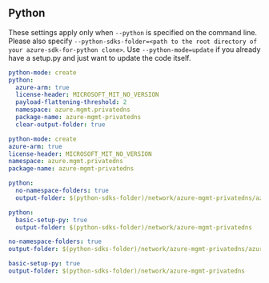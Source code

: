 ## Python

These settings apply only when `--python` is specified on the command line.
Please also specify `--python-sdks-folder=<path to the root directory of your azure-sdk-for-python clone>`.
Use `--python-mode=update` if you already have a setup.py and just want to update the code itself.

``` yaml $(python) && !$(track2)
python-mode: create
python:
  azure-arm: true
  license-header: MICROSOFT_MIT_NO_VERSION
  payload-flattening-threshold: 2
  namespace: azure.mgmt.privatedns
  package-name: azure-mgmt-privatedns
  clear-output-folder: true
```
``` yaml $(python) && $(track2)
python-mode: create
azure-arm: true
license-header: MICROSOFT_MIT_NO_VERSION
namespace: azure.mgmt.privatedns
package-name: azure-mgmt-privatedns
```
``` yaml $(python) && $(python-mode) == 'update' && !$(track2)
python:
  no-namespace-folders: true
  output-folder: $(python-sdks-folder)/network/azure-mgmt-privatedns/azure/mgmt/privatedns
```
``` yaml $(python) && $(python-mode) == 'create' && !$(track2)
python:
  basic-setup-py: true
  output-folder: $(python-sdks-folder)/network/azure-mgmt-privatedns
```
``` yaml $(python) && $(python-mode) == 'update' && $(track2)
no-namespace-folders: true
output-folder: $(python-sdks-folder)/network/azure-mgmt-privatedns/azure/mgmt/privatedns
```
``` yaml $(python) && $(python-mode) == 'create' && $(track2)
basic-setup-py: true
output-folder: $(python-sdks-folder)/network/azure-mgmt-privatedns
```
